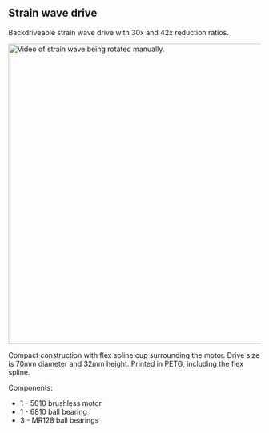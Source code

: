 Strain wave drive
-----------------

Backdriveable strain wave drive with 30x and 42x reduction ratios.

<img src="media/backdriving_strain_wave.wepb" alt="Video of strain wave being rotated manually." width="600"/>

Compact construction with flex spline cup surrounding the motor. Drive size is 70mm diameter and 32mm height. Printed in PETG, including the flex spline.

Components:
  * 1 - 5010 brushless motor
  * 1 - 6810 ball bearing
  * 3 - MR128 ball bearings